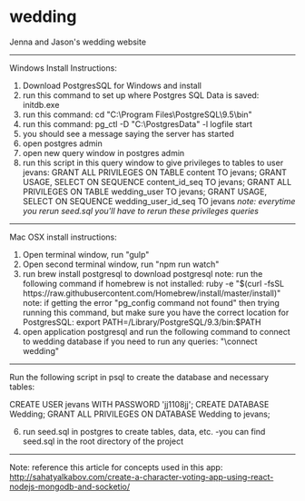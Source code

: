 # wedding

Jenna and Jason's wedding website

------------------------------------------------------------------------------------------------

Windows Install Instructions:

1) Download PostgresSQL for Windows and install
2) run this command to set up where Postgres SQL Data is saved:
		initdb.exe <directory for postgres data>
3) run this command:
		cd "C:\Program Files\PostgreSQL\9.5\bin"
4) run this command:
		pg_ctl -D "C:\PostgresData" -l logfile start
5) you should see a message saying the server has started
6) open postgres admin
7) open new query window in postgres admin
8) run this script in this query window to give privileges to tables to user jevans:
		GRANT ALL PRIVILEGES ON TABLE content TO jevans;
		GRANT USAGE, SELECT ON SEQUENCE content_id_seq TO jevans;
		GRANT ALL PRIVILEGES ON TABLE wedding_user TO jevans;
		GRANT USAGE, SELECT ON SEQUENCE wedding_user_id_seq TO jevans
		*note: everytime you rerun seed.sql you'll have to rerun these privileges queries*

------------------------------------------------------------------------------------------------

Mac OSX install instructions:

1) Open terminal window, run "gulp"
2) Open second terminal window, run "npm run watch"
3) run brew install postgresql to download postgresql
	note: run the following command if homebrew is not installed:
		ruby -e "$(curl -fsSL https://raw.githubusercontent.com/Homebrew/install/master/install)"
	note: if getting the error "pg_config command not found" then trying running this command, but make sure you have the correct location for PostgresSQL:
		export PATH=/Library/PostgreSQL/9.3/bin:$PATH
4) open application postgresql and run the following command to connect to wedding database if you need to run any queries:
	"\connect wedding"

------------------------------------------------------------------------------------------------

Run the following script in psql to create the database and necessary tables:

CREATE USER jevans WITH PASSWORD 'jj1108jj';
CREATE DATABASE Wedding;
GRANT ALL PRIVILEGES ON DATABASE Wedding to jevans;

6) run seed.sql in postgres to create tables, data, etc.
	-you can find seed.sql in the root directory of the project


-------------------------------------------------------------------------------------------------------------------

Note: reference this article for concepts used in this app:
http://sahatyalkabov.com/create-a-character-voting-app-using-react-nodejs-mongodb-and-socketio/

